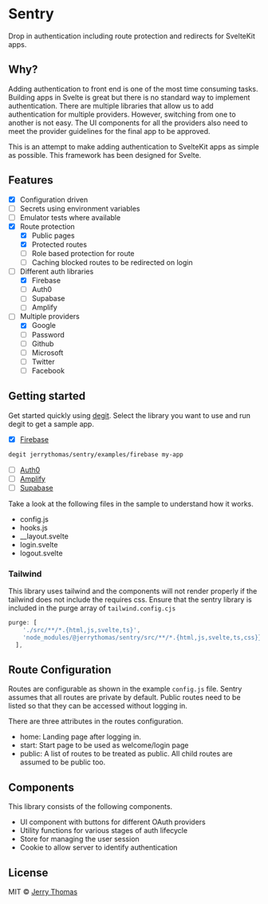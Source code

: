 # Sentry

Drop in authentication including route protection and redirects for SvelteKit apps.

## Why?

Adding authentication to front end is one of the most time consuming tasks. Building apps in Svelte is great but there is no standard way to implement authentication. There are multiple libraries that allow us to add authentication for multiple providers. However, switching from one to another is not easy. The UI components for all the providers also need to meet the provider guidelines for the final app to be approved.

This is an attempt to make adding authentication to SvelteKit apps as simple as possible. This framework has been designed for Svelte.

## Features

- [x] Configuration driven
- [ ] Secrets using environment variables
- [ ] Emulator tests where available
- [x] Route protection
  - [x] Public pages
  - [x] Protected routes
  - [ ] Role based protection for route
  - [ ] Caching blocked routes to be redirected on login
- [ ] Different auth libraries
  - [x] Firebase
  - [ ] Auth0
  - [ ] Supabase
  - [ ] Amplify
- [ ] Multiple providers
  - [x] Google
  - [ ] Password
  - [ ] Github
  - [ ] Microsoft
  - [ ] Twitter
  - [ ] Facebook

## Getting started

Get started quickly using [degit](https://github.com/Rich-Harris/degit). Select the library you want to use and run degit to get a sample app.

- [x] [Firebase](examples/firebase)

```bash
degit jerrythomas/sentry/examples/firebase my-app
```

- [ ] [Auth0](examples/auth0)
- [ ] [Amplify](examples/amplify)
- [ ] [Supabase](examples/supabase)

Take a look at the following files in the sample to understand how it works.

- config.js
- hooks.js
- \_\_layout.svelte
- login.svelte
- logout.svelte

### Tailwind

This library uses tailwind and the components will not render properly if the tailwind does not include the requires css. Ensure that the sentry library is included in the purge array of `tailwind.config.cjs`

```js
purge: [
    './src/**/*.{html,js,svelte,ts}',
    'node_modules/@jerrythomas/sentry/src/**/*.{html,js,svelte,ts,css}}',
  ],
```

## Route Configuration

Routes are configurable as shown in the example `config.js` file. Sentry assumes that all routes are private by default. Public routes need to be listed so that they can be accessed without logging in.

There are three attributes in the routes configuration.

- home: Landing page after logging in.
- start: Start page to be used as welcome/login page
- public: A list of routes to be treated as public. All child routes are assumed to be public too.

## Components

This library consists of the following components.

- UI component with buttons for different OAuth providers
- Utility functions for various stages of auth lifecycle
- Store for managing the user session
- Cookie to allow server to identify authentication

## License

MIT © [Jerry Thomas](https://jerrythomas.name)
